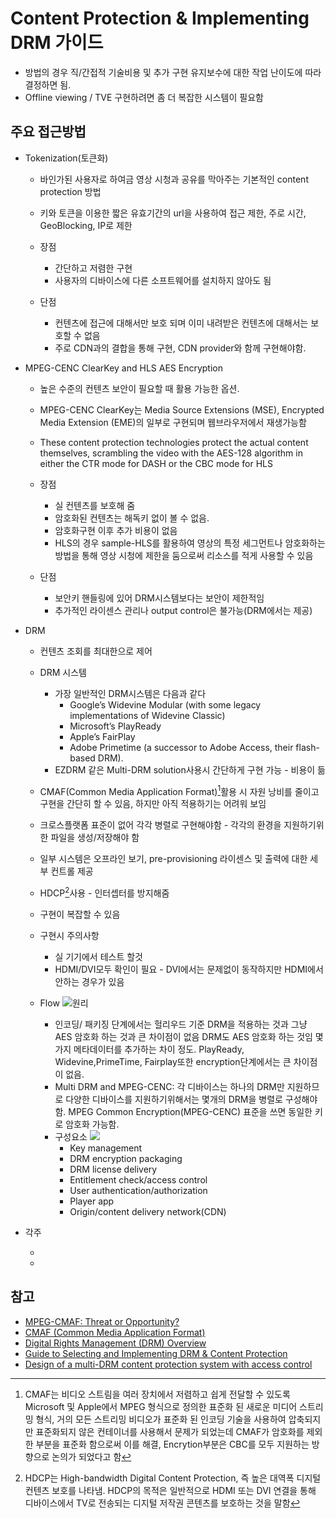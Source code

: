 # Content Protection & Implementing DRM 가이드

* 방법의 경우 직/간접적 기술비용 및 추가 구현 유지보수에 대한 작업 난이도에 따라 결정하면 됨.
* Offline viewing / TVE 구현하려면 좀 더 복잡한 시스템이 필요함

## 주요 접근방법

* Tokenization(토큰화)

    * 바인가된 사용자로 하여금 영상 시청과 공유를 막아주는 기본적인 content protection 방법
    * 키와 토큰을 이용한 짧은 유효기간의 url을 사용하여 접근 제한, 주로 시간, GeoBlocking, IP로 제한

    * 장점
        * 간단하고 저렴한 구현
        * 사용자의 디바이스에 다른 소프트웨어를 설치하지 않아도 됨

    * 단점
        * 컨텐츠에 접근에 대해서만 보호 되며 이미 내려받은 컨텐츠에 대해서는 보호할 수 없음
        * 주로 CDN과의 결합을 통해 구현, CDN provider와 함께 구현해야함.

* MPEG-CENC ClearKey and HLS AES Encryption
    
    * 높은 수준의 컨텐츠 보안이 필요할 때 활용 가능한 옵션.
    * MPEG-CENC ClearKey는 Media Source Extensions (MSE),  Encrypted Media Extension (EME)의 일부로 구현되며 웹브라우저에서 재생가능함
    * These content protection technologies protect the actual content themselves, scrambling the video with the AES-128 algorithm in either the CTR mode for DASH or the CBC mode for HLS 

    * 장점
        * 실 컨텐츠를 보호해 줌
        * 암호화된 컨텐츠는 해독키 없이 볼 수 없음.
        * 암호화구현 이후 추가 비용이 없음 
        * HLS의 경우 sample-HLS를 활용하여 영상의 특정 세그먼트나 암호화하는 방법을 통해 영상 시청에 제한을 둠으로써 리소스를 적게 사용할 수 있음

    * 단점
        * 보안키 핸들링에 있어 DRM시스템보다는 보안이 제한적임
        * 추가적인 라이센스 관리나 output control은 불가능(DRM에서는 제공)

* DRM
    * 컨텐츠 조회를 최대한으로 제어
    * DRM 시스템
        * 가장 일반적인 DRM시스템은 다음과 같다
            * Google’s Widevine Modular (with some legacy implementations of Widevine Classic)
            * Microsoft’s PlayReady
            * Apple’s FairPlay
            * Adobe Primetime (a successor to Adobe Access, their flash-based DRM). 
        *  EZDRM 같은 Multi-DRM solution사용시 간단하게 구현 가능 - 비용이 듦

    * CMAF(Common Media Application Format)[^2]활용 시 자원 낭비를 줄이고 구현을 간단히 할 수 있음, 하지만 아직 적용하기는 어려워 보임
    *  크로스플랫폼 표준이 없어 각각 병렬로 구현해야함 - 각각의 환경을 지원하기위한 파일을 생성/저장해야 함
    *  일부 시스템은 오프라인 보기, pre-provisioning 라이센스 및 출력에 대한 세부 컨트롤 제공
    *  HDCP[^1]사용 - 인터셉터를 방지해줌
    *  구현이 복잡할 수 있음

  *  구현시 주의사항
        *  실 기기에서 테스트 할것
        *  HDMI/DVI모두 확인이 필요 - DVI에서는 문제없이 동작하지만 HDMI에서 안하는 경우가 있음

    * Flow
    ![원리](https://ox4zindgwb3p1qdp2lznn7zb-wpengine.netdna-ssl.com/wp-content/uploads/2017/05/drm-overview.png)

        - 인코딩/ 패키징 단계에서는 헐리우드 기준 DRM을 적용하는 것과 그냥 AES 암호화 하는 것과 큰 차이점이 없음 DRM도 AES 암호화 하는 것임 몇가지 메타데이터를 추가하는 차이 정도. PlayReady, Widevine,PrimeTime, Fairplay또한 encryption단계에서는 큰 차이점이 없음.
        - Multi DRM and MPEG-CENC: 각 디바이스는 하나의 DRM만 지원하므로 다양한 디바이스를 지원하기위해서는 몇개의 DRM을 병렬로 구성해야함. MPEG Common Encryption(MPEG-CENC) 표준을 쓰면 동일한 키로 암호화 가능함.
        - 구성요소
             ![](https://docs.microsoft.com/en-us/azure/media-services/latest/media/design-multi-drm-system-with-access-control/media-services-generic-drm-subsystem-with-cenc.png)
            - Key management
            - DRM encryption packaging
            - DRM license delivery
            - Entitlement check/access control
            - User authentication/authorization
            - Player app
            - Origin/content delivery network(CDN)


* 각주
  - [^1]: HDCP는 High-bandwidth Digital Content Protection, 즉 높은 대역폭 디지털 컨텐츠 보호를 나타냄. HDCP의 목적은 일반적으로 HDMI 또는 DVI 연결을 통해 디바이스에서 TV로 전송되는 디지털 저작권 콘텐츠를 보호하는 것을 말함
  - [^2]: CMAF는 비디오 스트림을 여러 장치에서 저렴하고 쉽게 전달할 수 있도록 Microsoft 및 Apple에서 MPEG 형식으로 정의한 표준화 된 새로운 미디어 스트리밍 형식, 거의 모든 스트리밍 비디오가 표준화 된 인코딩 기술을 사용하여 압축되지만 표준화되지 않은 컨테이너를 사용해서 문제가 되었는데 CMAF가 암호화를 제외한 부분을 표준화 함으로써 이를 해결, Encrytion부분은 CBC를 모두 지원하는 방향으로 논의가 되었다고 함



## 참고
* [MPEG-CMAF: Threat or Opportunity?](https://bitmovin.com/what-is-cmaf-threat-opportunity/)
* [CMAF (Common Media Application Format)](https://steemit.com/kr/@giljae/cmaf-common-media-application-format)
* [Digital Rights Management (DRM) Overview](https://bitmovin.com/docs/encoding/articles/digital-rights-management-drm-overview#how-does-it-work-)
* [Guide to Selecting and Implementing DRM & Content Protection](https://bitmovin.com/guide-selecting-implementing-premium-content-protection/)
* [Design of a multi-DRM content protection system with access control](https://docs.microsoft.com/ko-kr/azure/media-services/latest/design-multi-drm-system-with-access-control)
